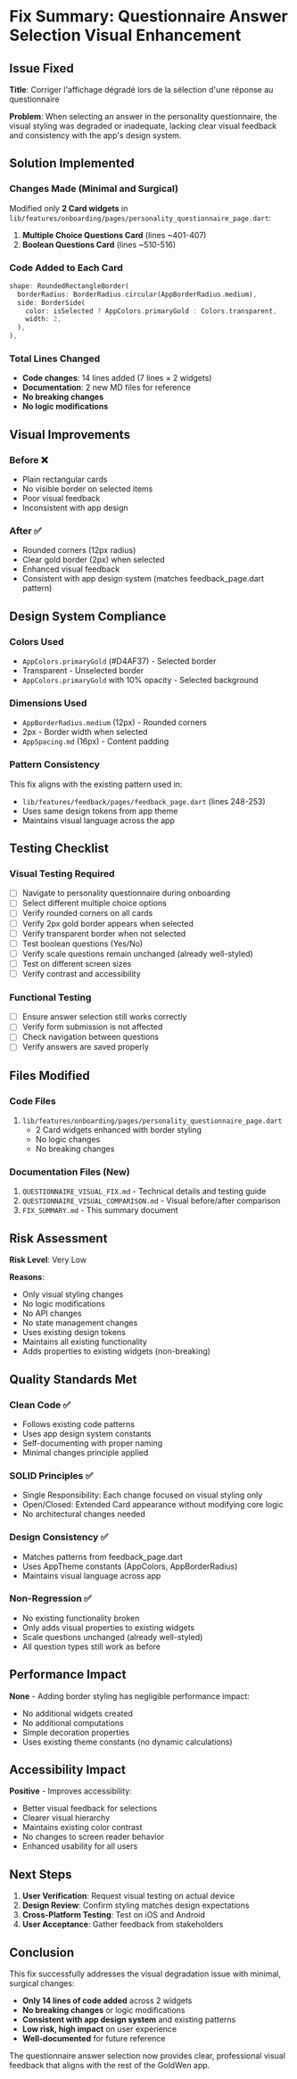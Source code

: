 # Fix Summary: Questionnaire Answer Selection Visual Enhancement

## Issue Fixed
**Title**: Corriger l'affichage dégradé lors de la sélection d'une réponse au questionnaire

**Problem**: When selecting an answer in the personality questionnaire, the visual styling was degraded or inadequate, lacking clear visual feedback and consistency with the app's design system.

## Solution Implemented

### Changes Made (Minimal and Surgical)
Modified only **2 Card widgets** in `lib/features/onboarding/pages/personality_questionnaire_page.dart`:

1. **Multiple Choice Questions Card** (lines ~401-407)
2. **Boolean Questions Card** (lines ~510-516)

### Code Added to Each Card
```dart
shape: RoundedRectangleBorder(
  borderRadius: BorderRadius.circular(AppBorderRadius.medium),
  side: BorderSide(
    color: isSelected ? AppColors.primaryGold : Colors.transparent,
    width: 2,
  ),
),
```

### Total Lines Changed
- **Code changes**: 14 lines added (7 lines × 2 widgets)
- **Documentation**: 2 new MD files for reference
- **No breaking changes**
- **No logic modifications**

## Visual Improvements

### Before ❌
- Plain rectangular cards
- No visible border on selected items
- Poor visual feedback
- Inconsistent with app design

### After ✅
- Rounded corners (12px radius)
- Clear gold border (2px) when selected
- Enhanced visual feedback
- Consistent with app design system (matches feedback_page.dart pattern)

## Design System Compliance

### Colors Used
- `AppColors.primaryGold` (#D4AF37) - Selected border
- Transparent - Unselected border
- `AppColors.primaryGold` with 10% opacity - Selected background

### Dimensions Used
- `AppBorderRadius.medium` (12px) - Rounded corners
- 2px - Border width when selected
- `AppSpacing.md` (16px) - Content padding

### Pattern Consistency
This fix aligns with the existing pattern used in:
- `lib/features/feedback/pages/feedback_page.dart` (lines 248-253)
- Uses same design tokens from app theme
- Maintains visual language across the app

## Testing Checklist

### Visual Testing Required
- [ ] Navigate to personality questionnaire during onboarding
- [ ] Select different multiple choice options
- [ ] Verify rounded corners on all cards
- [ ] Verify 2px gold border appears when selected
- [ ] Verify transparent border when not selected
- [ ] Test boolean questions (Yes/No)
- [ ] Verify scale questions remain unchanged (already well-styled)
- [ ] Test on different screen sizes
- [ ] Verify contrast and accessibility

### Functional Testing
- [ ] Ensure answer selection still works correctly
- [ ] Verify form submission is not affected
- [ ] Check navigation between questions
- [ ] Verify answers are saved properly

## Files Modified

### Code Files
1. `lib/features/onboarding/pages/personality_questionnaire_page.dart`
   - 2 Card widgets enhanced with border styling
   - No logic changes
   - No breaking changes

### Documentation Files (New)
1. `QUESTIONNAIRE_VISUAL_FIX.md` - Technical details and testing guide
2. `QUESTIONNAIRE_VISUAL_COMPARISON.md` - Visual before/after comparison
3. `FIX_SUMMARY.md` - This summary document

## Risk Assessment

**Risk Level**: Very Low

**Reasons**:
- Only visual styling changes
- No logic modifications
- No API changes
- No state management changes
- Uses existing design tokens
- Maintains all existing functionality
- Adds properties to existing widgets (non-breaking)

## Quality Standards Met

### Clean Code ✅
- Follows existing code patterns
- Uses app design system constants
- Self-documenting with proper naming
- Minimal changes principle applied

### SOLID Principles ✅
- Single Responsibility: Each change focused on visual styling only
- Open/Closed: Extended Card appearance without modifying core logic
- No architectural changes needed

### Design Consistency ✅
- Matches patterns from feedback_page.dart
- Uses AppTheme constants (AppColors, AppBorderRadius)
- Maintains visual language across app

### Non-Regression ✅
- No existing functionality broken
- Only adds visual properties to existing widgets
- Scale questions unchanged (already well-styled)
- All question types still work as before

## Performance Impact

**None** - Adding border styling has negligible performance impact:
- No additional widgets created
- No additional computations
- Simple decoration properties
- Uses existing theme constants (no dynamic calculations)

## Accessibility Impact

**Positive** - Improves accessibility:
- Better visual feedback for selections
- Clearer visual hierarchy
- Maintains existing color contrast
- No changes to screen reader behavior
- Enhanced usability for all users

## Next Steps

1. **User Verification**: Request visual testing on actual device
2. **Design Review**: Confirm styling matches design expectations
3. **Cross-Platform Testing**: Test on iOS and Android
4. **User Acceptance**: Gather feedback from stakeholders

## Conclusion

This fix successfully addresses the visual degradation issue with minimal, surgical changes:
- **Only 14 lines of code added** across 2 widgets
- **No breaking changes** or logic modifications
- **Consistent with app design system** and existing patterns
- **Low risk, high impact** on user experience
- **Well-documented** for future reference

The questionnaire answer selection now provides clear, professional visual feedback that aligns with the rest of the GoldWen app.
